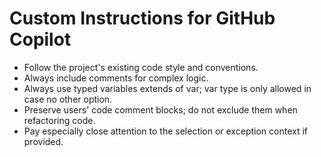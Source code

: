 # Custom Instructions for GitHub Copilot

- Follow the project's existing code style and conventions.
- Always include comments for complex logic.
- Always use typed variables extends of var; var type is only allowed in case no other option.
- Preserve users' code comment blocks; do not exclude them when refactoring code.
- Pay especially close attention to the selection or exception context if provided.
